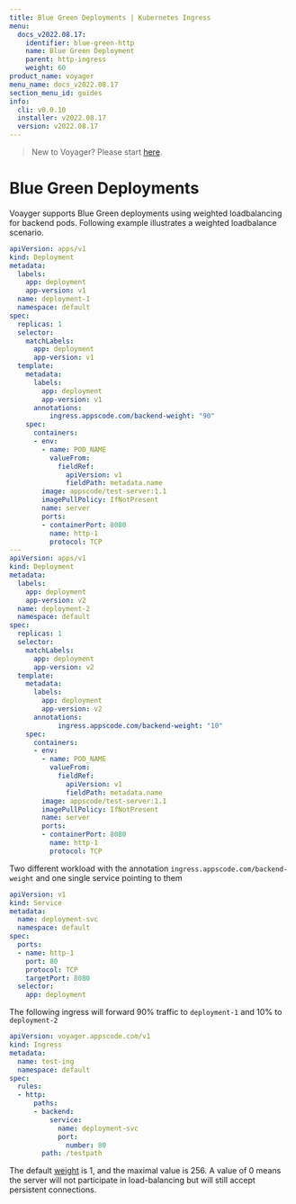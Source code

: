 ```yaml
---
title: Blue Green Deployments | Kubernetes Ingress
menu:
  docs_v2022.08.17:
    identifier: blue-green-http
    name: Blue Green Deployment
    parent: http-ingress
    weight: 60
product_name: voyager
menu_name: docs_v2022.08.17
section_menu_id: guides
info:
  cli: v0.0.10
  installer: v2022.08.17
  version: v2022.08.17
---
```


> New to Voyager? Please start [here](/docs/v2022.08.17/concepts/overview).

# Blue Green Deployments

Voayger supports Blue Green deployments using weighted loadbalancing for backend pods. Following example illustrates a weighted loadbalance scenario.

```yaml
apiVersion: apps/v1
kind: Deployment
metadata:
  labels:
    app: deployment
    app-version: v1
  name: deployment-1
  namespace: default
spec:
  replicas: 1
  selector:
    matchLabels:
      app: deployment
      app-version: v1
  template:
    metadata:
      labels:
        app: deployment
        app-version: v1
      annotations:
          ingress.appscode.com/backend-weight: "90"
    spec:
      containers:
      - env:
        - name: POD_NAME
          valueFrom:
            fieldRef:
              apiVersion: v1
              fieldPath: metadata.name
        image: appscode/test-server:1.1
        imagePullPolicy: IfNotPresent
        name: server
        ports:
        - containerPort: 8080
          name: http-1
          protocol: TCP
---
apiVersion: apps/v1
kind: Deployment
metadata:
  labels:
    app: deployment
    app-version: v2
  name: deployment-2
  namespace: default
spec:
  replicas: 1
  selector:
    matchLabels:
      app: deployment
      app-version: v2
  template:
    metadata:
      labels:
        app: deployment
        app-version: v2
      annotations:
            ingress.appscode.com/backend-weight: "10"
    spec:
      containers:
      - env:
        - name: POD_NAME
          valueFrom:
            fieldRef:
              apiVersion: v1
              fieldPath: metadata.name
        image: appscode/test-server:1.1
        imagePullPolicy: IfNotPresent
        name: server
        ports:
        - containerPort: 8080
          name: http-1
          protocol: TCP
```

Two different workload with the annotation `ingress.appscode.com/backend-weight` and one single service pointing to them

```yaml
apiVersion: v1
kind: Service
metadata:
  name: deployment-svc
  namespace: default
spec:
  ports:
  - name: http-1
    port: 80
    protocol: TCP
    targetPort: 8080
  selector:
    app: deployment
```

The following ingress will forward 90% traffic to `deployment-1` and 10% to `deployment-2`

```yml
apiVersion: voyager.appscode.com/v1
kind: Ingress
metadata:
  name: test-ing
  namespace: default
spec:
  rules:
  - http:
      paths:
      - backend:
          service:
            name: deployment-svc
            port:
              number: 80
        path: /testpath
```

The default [weight](http://cbonte.github.io/haproxy-dconv/1.8/configuration.html#weight) is 1, and the maximal value is 256. A value of 0 means the server will not participate in load-balancing but will still accept persistent connections.